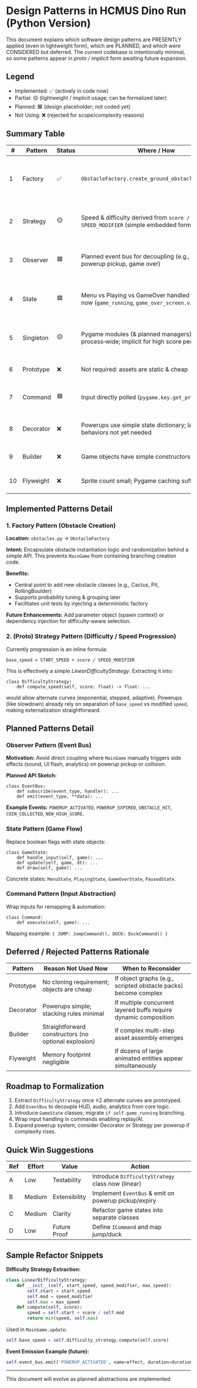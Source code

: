 # Design Patterns in HCMUS Dino Run (Python Version)

This document explains which software design patterns are PRESENTLY applied (even in lightweight form), which are PLANNED, and which were CONSIDERED but deferred. The current codebase is intentionally minimal, so some patterns appear in *proto / implicit* form awaiting future expansion.

## Legend
- Implemented: ✅ (actively in code now)
- Partial: 🟡 (lightweight / implicit usage; can be formalized later)
- Planned: 🟦 (design placeholder; not coded yet)
- Not Using: ❌ (rejected for scope/complexity reasons)

## Summary Table
| # | Pattern | Status | Where / How | Benefit | Next Action |
|---|---------|--------|-------------|---------|-------------|
| 1 | Factory | ✅ | `ObstacleFactory.create_ground_obstacle/create_bird` | Centralizes creation + easy to add new obstacle subclasses | Extend to tokens/powerups if diversity grows |
| 2 | Strategy | 🟡 | Speed & difficulty derived from `score / SPEED_MODIFIER` (simple embedded formula) | Isolates progression logic conceptually | Extract DifficultyStrategy interface when alternative curves needed |
| 3 | Observer | 🟦 | Planned event bus for decoupling (e.g., score, powerup pickup, game over) | Reduces direct coupling between systems | Introduce `EventBus` class emitting typed events |
| 4 | State | 🟦 | Menu vs Playing vs GameOver handled via booleans now (`game_running`, `game_over_screen.visible`) | Clearer transitions & testability | Introduce `IGameState` with concrete states managing update/draw |
| 5 | Singleton | 🟡 | Pygame modules (& planned managers) act process‑wide; implicit for high score persistence | Avoid duplicate heavy managers | Formalize only if new managers (AudioManager, AssetCache) added |
| 6 | Prototype | ❌ | Not required: assets are static & cheap | Would add unnecessary complexity | None |
| 7 | Command | 🟦 | Input directly polled (`pygame.key.get_pressed`) | Enables remapping, replay, AI scripting | Wrap inputs in command objects / mapping table |
| 8 | Decorator | ❌ | Powerups use simple state dictionary; layering behaviors not yet needed | Keeps logic simpler at current scale | Reassess if >5 simultaneous effects |
| 9 | Builder | ❌ | Game objects have simple constructors | No complex staged construction | None |
|10 | Flyweight | ❌ | Sprite count small; Pygame caching sufficient | Would prematurely optimize | None |

## Implemented Patterns Detail
### 1. Factory Pattern (Obstacle Creation)
**Location:** `obstacles.py` → `ObstacleFactory`

**Intent:** Encapsulate obstacle instantiation logic and randomization behind a simple API. This prevents `MainGame` from containing branching creation code.

**Benefits:**
- Central point to add new obstacle classes (e.g., Cactus, Pit, RollingBoulder)
- Supports probability tuning & grouping later
- Facilitates unit tests by injecting a deterministic factory

**Future Enhancements:** Add parameter object (spawn context) or dependency injection for difficulty-aware selection.

### 2. (Proto) Strategy Pattern (Difficulty / Speed Progression)
Currently progression is an inline formula:
```
base_speed = START_SPEED + score / SPEED_MODIFIER
```
This is effectively a simple *LinearDifficultyStrategy*. Extracting it into:
```
class DifficultyStrategy:
    def compute_speed(self, score: float) -> float: ...
```
would allow alternate curves (exponential, stepped, adaptive). Powerups (like slowdown) already rely on separation of `base_speed` vs modified `speed`, making externalization straightforward.

## Planned Patterns Detail
### Observer Pattern (Event Bus)
**Motivation:** Avoid direct coupling where `MainGame` manually triggers side effects (sound, UI flash, analytics) on powerup pickup or collision.

**Planned API Sketch:**
```
class EventBus:
    def subscribe(event_type, handler): ...
    def emit(event_type, **data): ...
```
**Example Events:** `POWERUP_ACTIVATED`, `POWERUP_EXPIRED`, `OBSTACLE_HIT`, `COIN_COLLECTED`, `NEW_HIGH_SCORE`.

### State Pattern (Game Flow)
Replace boolean flags with state objects:
```
class GameState:    
    def handle_input(self, game): ...
    def update(self, game, dt): ...
    def draw(self, game): ...
```
Concrete states: `MenuState`, `PlayingState`, `GameOverState`, `PausedState`.

### Command Pattern (Input Abstraction)
Wrap inputs for remapping & automation: 
```
class Command: 
    def execute(self, game): ...
```
Mapping example: `{ JUMP: JumpCommand(), DUCK: DuckCommand() }`

## Deferred / Rejected Patterns Rationale
| Pattern | Reason Not Used Now | When to Reconsider |
|---------|---------------------|--------------------|
| Prototype | No cloning requirement; objects are cheap | If object graphs (e.g., scripted obstacle packs) become complex |
| Decorator | Powerups simple; stacking rules minimal | If multiple concurrent layered buffs require dynamic composition |
| Builder | Straightforward constructors (no optional explosion) | If complex multi-step asset assembly emerges |
| Flyweight | Memory footprint negligible | If dozens of large animated entities appear simultaneously |

## Roadmap to Formalization
1. Extract `DifficultyStrategy` once ≥2 alternate curves are prototyped.
2. Add `EventBus` to decouple HUD, audio, analytics from core logic.
3. Introduce `GameState` classes; migrate `if self.game_running` branching.
4. Wrap input handling in commands enabling replay/AI.
5. Expand powerup system; consider Decorator or Strategy per powerup if complexity rises.

## Quick Win Suggestions
| Ref | Effort | Value | Action |
|-----|--------|-------|--------|
| A | Low | Testability | Introduce `DifficultyStrategy` class now (linear) |
| B | Medium | Extensibility | Implement `EventBus` & emit on powerup pickup/expiry |
| C | Medium | Clarity | Refactor game states into separate classes |
| D | Low | Future Proof | Define `ICommand` and map jump/duck |

## Sample Refactor Snippets
**Difficulty Strategy Extraction:**
```python
class LinearDifficultyStrategy:
    def __init__(self, start_speed, speed_modifier, max_speed):
        self.start = start_speed
        self.mod = speed_modifier
        self.max = max_speed
    def compute(self, score):
        speed = self.start + score / self.mod
        return min(speed, self.max)
```
Used in `MainGame.update`: 
```python
self.base_speed = self.difficulty_strategy.compute(self.score)
```

**Event Emission Example (future):**
```python
self.event_bus.emit('POWERUP_ACTIVATED', name=effect, duration=duration)
```

---
This document will evolve as planned abstractions are implemented.
